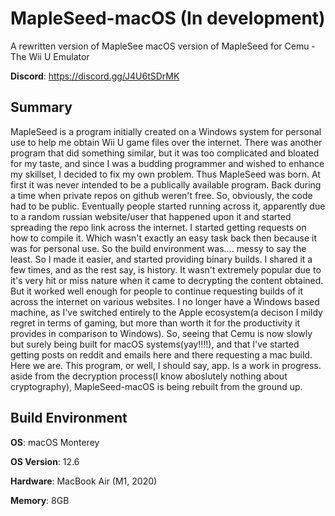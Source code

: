 # MapleSeed-macOS (In development)
A rewritten version of MapleSee macOS version of MapleSeed for Cemu - The Wii U Emulator


**Discord**: https://discord.gg/J4U6tSDrMK



## Summary

MapleSeed is a program initially created on a Windows system for personal use to help me obtain Wii U game files over the internet. There was another program that did something similar, but it was too complicated and bloated for my taste, and since I was a budding programmer and wished to enhance my skillset, I decided to fix my own problem. Thus MapleSeed was born. At first it was never intended to be a publically available program. Back during a time when private repos on github weren't free. So, obviously, the code had to be public. Eventually people started running across it, apparently due to a random russian website/user that happened upon it and started spreading the repo link across the internet. I started getting requests on how to compile it. Which wasn't exactly an easy task back then because it was for personal use. So the build environment was.... messy to say the least. So I made it easier, and started providing binary builds. I shared it a few times, and as the rest say, is history. It wasn't extremely popular due to it's very hit or miss nature when it came to decrypting the content obtained. But it worked well enough for people to continue requesting builds of it across the internet on various websites. I no longer have a Windows based machine, as I've switched entirely to the Apple ecosystem(a decison I mildy regret in terms of gaming, but more than worth it for the productivity it provides in comparison to Windows). So, seeing that Cemu is now slowly but surely being built for macOS systems(yay!!!!), and that I've started getting posts on reddit and emails here and there requesting a mac build. Here we are. This program, or well, I should say, app. Is a work in progress. aside from the decryption process(I know aboslutely nothing about cryptography), MapleSeed-macOS is being rebuilt from the ground up.



## Build Environment

**OS**: macOS Monterey 

**OS Version**: 12.6

**Hardware**: MacBook Air (M1, 2020)

**Memory**: 8GB
